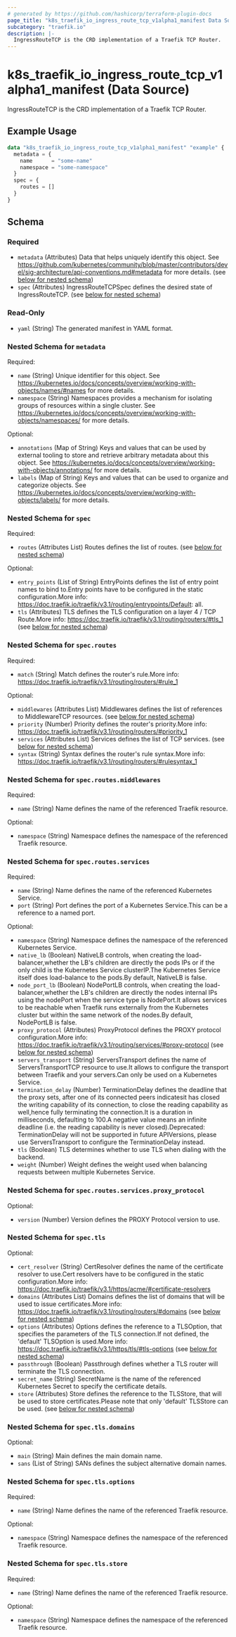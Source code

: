 ```yaml
---
# generated by https://github.com/hashicorp/terraform-plugin-docs
page_title: "k8s_traefik_io_ingress_route_tcp_v1alpha1_manifest Data Source - terraform-provider-k8s"
subcategory: "traefik.io"
description: |-
  IngressRouteTCP is the CRD implementation of a Traefik TCP Router.
---
```


# k8s_traefik_io_ingress_route_tcp_v1alpha1_manifest (Data Source)

IngressRouteTCP is the CRD implementation of a Traefik TCP Router.

## Example Usage

```terraform
data "k8s_traefik_io_ingress_route_tcp_v1alpha1_manifest" "example" {
  metadata = {
    name      = "some-name"
    namespace = "some-namespace"
  }
  spec = {
    routes = []
  }
}
```

<!-- schema generated by tfplugindocs -->
## Schema

### Required

- `metadata` (Attributes) Data that helps uniquely identify this object. See https://github.com/kubernetes/community/blob/master/contributors/devel/sig-architecture/api-conventions.md#metadata for more details. (see [below for nested schema](#nestedatt--metadata))
- `spec` (Attributes) IngressRouteTCPSpec defines the desired state of IngressRouteTCP. (see [below for nested schema](#nestedatt--spec))

### Read-Only

- `yaml` (String) The generated manifest in YAML format.

<a id="nestedatt--metadata"></a>
### Nested Schema for `metadata`

Required:

- `name` (String) Unique identifier for this object. See https://kubernetes.io/docs/concepts/overview/working-with-objects/names/#names for more details.
- `namespace` (String) Namespaces provides a mechanism for isolating groups of resources within a single cluster. See https://kubernetes.io/docs/concepts/overview/working-with-objects/namespaces/ for more details.

Optional:

- `annotations` (Map of String) Keys and values that can be used by external tooling to store and retrieve arbitrary metadata about this object. See https://kubernetes.io/docs/concepts/overview/working-with-objects/annotations/ for more details.
- `labels` (Map of String) Keys and values that can be used to organize and categorize objects. See https://kubernetes.io/docs/concepts/overview/working-with-objects/labels/ for more details.


<a id="nestedatt--spec"></a>
### Nested Schema for `spec`

Required:

- `routes` (Attributes List) Routes defines the list of routes. (see [below for nested schema](#nestedatt--spec--routes))

Optional:

- `entry_points` (List of String) EntryPoints defines the list of entry point names to bind to.Entry points have to be configured in the static configuration.More info: https://doc.traefik.io/traefik/v3.1/routing/entrypoints/Default: all.
- `tls` (Attributes) TLS defines the TLS configuration on a layer 4 / TCP Route.More info: https://doc.traefik.io/traefik/v3.1/routing/routers/#tls_1 (see [below for nested schema](#nestedatt--spec--tls))

<a id="nestedatt--spec--routes"></a>
### Nested Schema for `spec.routes`

Required:

- `match` (String) Match defines the router's rule.More info: https://doc.traefik.io/traefik/v3.1/routing/routers/#rule_1

Optional:

- `middlewares` (Attributes List) Middlewares defines the list of references to MiddlewareTCP resources. (see [below for nested schema](#nestedatt--spec--routes--middlewares))
- `priority` (Number) Priority defines the router's priority.More info: https://doc.traefik.io/traefik/v3.1/routing/routers/#priority_1
- `services` (Attributes List) Services defines the list of TCP services. (see [below for nested schema](#nestedatt--spec--routes--services))
- `syntax` (String) Syntax defines the router's rule syntax.More info: https://doc.traefik.io/traefik/v3.1/routing/routers/#rulesyntax_1

<a id="nestedatt--spec--routes--middlewares"></a>
### Nested Schema for `spec.routes.middlewares`

Required:

- `name` (String) Name defines the name of the referenced Traefik resource.

Optional:

- `namespace` (String) Namespace defines the namespace of the referenced Traefik resource.


<a id="nestedatt--spec--routes--services"></a>
### Nested Schema for `spec.routes.services`

Required:

- `name` (String) Name defines the name of the referenced Kubernetes Service.
- `port` (String) Port defines the port of a Kubernetes Service.This can be a reference to a named port.

Optional:

- `namespace` (String) Namespace defines the namespace of the referenced Kubernetes Service.
- `native_lb` (Boolean) NativeLB controls, when creating the load-balancer,whether the LB's children are directly the pods IPs or if the only child is the Kubernetes Service clusterIP.The Kubernetes Service itself does load-balance to the pods.By default, NativeLB is false.
- `node_port_lb` (Boolean) NodePortLB controls, when creating the load-balancer,whether the LB's children are directly the nodes internal IPs using the nodePort when the service type is NodePort.It allows services to be reachable when Traefik runs externally from the Kubernetes cluster but within the same network of the nodes.By default, NodePortLB is false.
- `proxy_protocol` (Attributes) ProxyProtocol defines the PROXY protocol configuration.More info: https://doc.traefik.io/traefik/v3.1/routing/services/#proxy-protocol (see [below for nested schema](#nestedatt--spec--routes--services--proxy_protocol))
- `servers_transport` (String) ServersTransport defines the name of ServersTransportTCP resource to use.It allows to configure the transport between Traefik and your servers.Can only be used on a Kubernetes Service.
- `termination_delay` (Number) TerminationDelay defines the deadline that the proxy sets, after one of its connected peers indicatesit has closed the writing capability of its connection, to close the reading capability as well,hence fully terminating the connection.It is a duration in milliseconds, defaulting to 100.A negative value means an infinite deadline (i.e. the reading capability is never closed).Deprecated: TerminationDelay will not be supported in future APIVersions, please use ServersTransport to configure the TerminationDelay instead.
- `tls` (Boolean) TLS determines whether to use TLS when dialing with the backend.
- `weight` (Number) Weight defines the weight used when balancing requests between multiple Kubernetes Service.

<a id="nestedatt--spec--routes--services--proxy_protocol"></a>
### Nested Schema for `spec.routes.services.proxy_protocol`

Optional:

- `version` (Number) Version defines the PROXY Protocol version to use.




<a id="nestedatt--spec--tls"></a>
### Nested Schema for `spec.tls`

Optional:

- `cert_resolver` (String) CertResolver defines the name of the certificate resolver to use.Cert resolvers have to be configured in the static configuration.More info: https://doc.traefik.io/traefik/v3.1/https/acme/#certificate-resolvers
- `domains` (Attributes List) Domains defines the list of domains that will be used to issue certificates.More info: https://doc.traefik.io/traefik/v3.1/routing/routers/#domains (see [below for nested schema](#nestedatt--spec--tls--domains))
- `options` (Attributes) Options defines the reference to a TLSOption, that specifies the parameters of the TLS connection.If not defined, the 'default' TLSOption is used.More info: https://doc.traefik.io/traefik/v3.1/https/tls/#tls-options (see [below for nested schema](#nestedatt--spec--tls--options))
- `passthrough` (Boolean) Passthrough defines whether a TLS router will terminate the TLS connection.
- `secret_name` (String) SecretName is the name of the referenced Kubernetes Secret to specify the certificate details.
- `store` (Attributes) Store defines the reference to the TLSStore, that will be used to store certificates.Please note that only 'default' TLSStore can be used. (see [below for nested schema](#nestedatt--spec--tls--store))

<a id="nestedatt--spec--tls--domains"></a>
### Nested Schema for `spec.tls.domains`

Optional:

- `main` (String) Main defines the main domain name.
- `sans` (List of String) SANs defines the subject alternative domain names.


<a id="nestedatt--spec--tls--options"></a>
### Nested Schema for `spec.tls.options`

Required:

- `name` (String) Name defines the name of the referenced Traefik resource.

Optional:

- `namespace` (String) Namespace defines the namespace of the referenced Traefik resource.


<a id="nestedatt--spec--tls--store"></a>
### Nested Schema for `spec.tls.store`

Required:

- `name` (String) Name defines the name of the referenced Traefik resource.

Optional:

- `namespace` (String) Namespace defines the namespace of the referenced Traefik resource.
